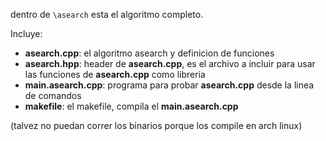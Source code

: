 

dentro de `\asearch` esta el algoritmo completo.

Incluye:

* **asearch.cpp**:         el algoritmo asearch y definicion de funciones
* **asearch.hpp**:         header de **asearch.cpp**, es el archivo a incluir para usar las funciones de **asearch.cpp** como libreria
* **main.asearch.cpp**:    programa para probar **asearch.cpp** desde la linea de comandos
* **makefile**:            el makefile, compila el **main.asearch.cpp**

(talvez no puedan correr los binarios porque los compile en arch linux)
